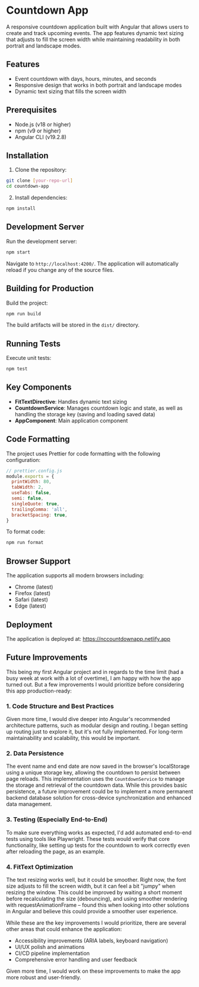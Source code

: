 # Countdown App

A responsive countdown application built with Angular that allows users to create and track upcoming events. The app features dynamic text sizing that adjusts to fill the screen width while maintaining readability in both portrait and landscape modes.

## Features

- Event countdown with days, hours, minutes, and seconds
- Responsive design that works in both portrait and landscape modes
- Dynamic text sizing that fills the screen width

## Prerequisites

- Node.js (v18 or higher)
- npm (v9 or higher)
- Angular CLI (v19.2.8)

## Installation

1. Clone the repository:

```bash
git clone [your-repo-url]
cd countdown-app
```

2. Install dependencies:

```bash
npm install
```

## Development Server

Run the development server:

```bash
npm start
```

Navigate to `http://localhost:4200/`. The application will automatically reload if you change any of the source files.

## Building for Production

Build the project:

```bash
npm run build
```

The build artifacts will be stored in the `dist/` directory.

## Running Tests

Execute unit tests:

```bash
npm test
```

## Key Components

- **FitTextDirective**: Handles dynamic text sizing
- **CountdownService**: Manages countdown logic and state, as well as handling the storage key (saving and loading saved data)
- **AppComponent**: Main application component

## Code Formatting

The project uses Prettier for code formatting with the following configuration:

```javascript
// prettier.config.js
module.exports = {
  printWidth: 80,
  tabWidth: 2,
  useTabs: false,
  semi: false,
  singleQuote: true,
  trailingComma: 'all',
  bracketSpacing: true,
}
```

To format code:

```bash
npm run format
```

## Browser Support

The application supports all modern browsers including:

- Chrome (latest)
- Firefox (latest)
- Safari (latest)
- Edge (latest)

## Deployment

The application is deployed at: https://nccountdownapp.netlify.app

## Future Improvements

This being my first Angular project and in regards to the time limit (had a busy week at work with a lot of overtime), I am happy with how the app turned out. But a few improvements I would prioritize before considering this app production-ready:

### 1. Code Structure and Best Practices

Given more time, I would dive deeper into Angular's recommended architecture patterns, such as modular design and routing. I began setting up routing just to explore it, but it's not fully implemented. For long-term maintainability and scalability, this would be important.

### 2. Data Persistence

The event name and end date are now saved in the browser's localStorage using a unique storage key, allowing the countdown to persist between page reloads. This implementation uses the `CountdownService` to manage the storage and retrieval of the countdown data. While this provides basic persistence, a future improvement could be to implement a more permanent backend database solution for cross-device synchronization and enhanced data management.

### 3. Testing (Especially End-to-End)

To make sure everything works as expected, I'd add automated end-to-end tests using tools like Playwright. These tests would verify that core functionality, like setting up tests for the countdown to work correctly even after reloading the page, as an example.

### 4. FitText Optimization

The text resizing works well, but it could be smoother. Right now, the font size adjusts to fill the screen width, but it can feel a bit "jumpy" when resizing the window. This could be improved by waiting a short moment before recalculating the size (debouncing), and using smoother rendering with requestAnimationFrame – found this when looking into other solutions in Angular and believe this could provide a smoother user experience.

While these are the key improvements I would prioritize, there are several other areas that could enhance the application:

- Accessibility improvements (ARIA labels, keyboard navigation)
- UI/UX polish and animations
- CI/CD pipeline implementation
- Comprehensive error handling and user feedback

Given more time, I would work on these improvements to make the app more robust and user-friendly.
